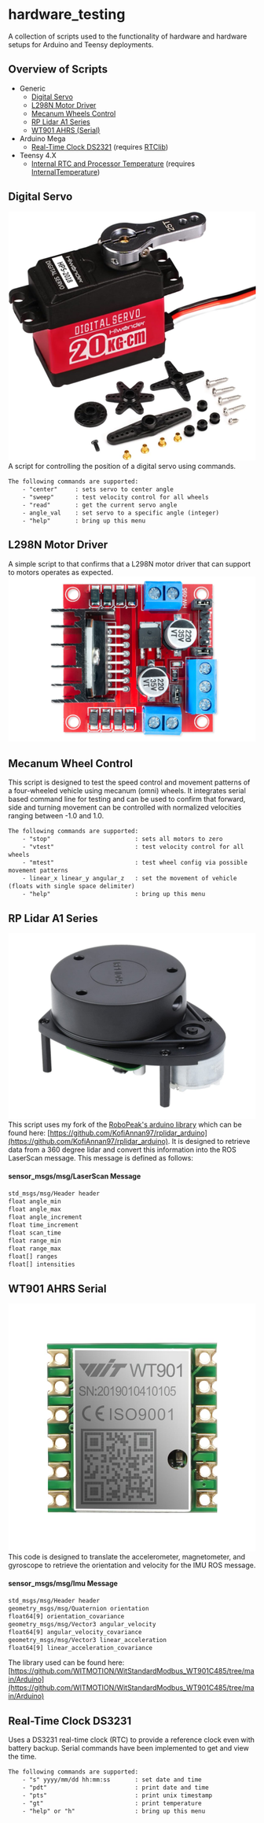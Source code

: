 # hardware_testing
A collection of scripts used to the functionality of hardware and hardware setups for Arduino and Teensy deployments.  

## Overview of Scripts
- Generic
	- [Digital Servo](/generic/test_servo/test_servo.ino) 
	- [L298N Motor Driver](/generic/test_motor_driver/test_motor_driver.ino)
	- [Mecanum Wheels Control](/generic/test_mechanum_control/test_mechanum_control.ino)
	- [RP Lidar A1 Series](/generic/test_rplidar_a1/test_rplidar_a1.ino)
	- [WT901 AHRS (Serial)](/generic/test_wt901_serial/test_wt901_serial.ino)
- Arduino Mega 
	- [Real-Time Clock DS2321](/arduino_mega/test_rtc_DS3231/test_rtc_DS3231.ino) (requires [RTClib](https://github.com/adafruit/RTClib))
- Teensy 4.X
	- [Internal RTC and Processor Temperature](/teensy_4/test_internal_rtc_and_temp/test_internal_rtc_and_temp.ino) (requires [InternalTemperature](https://github.com/LAtimes2/InternalTemperature))

## Digital Servo
![](/img/hiwonder_hps-2018.jpg)
A script for controlling the position of a digital servo using commands.

```
The following commands are supported:
	- "center"     : sets servo to center angle
	- "sweep"      : test velocity control for all wheels
	- "read"       : get the current servo angle
	- angle_val    : set servo to a specific angle (integer)
	- "help"       : bring up this menu
```

## L298N Motor Driver
A simple script to that confirms that a L298N motor driver that can support to motors operates as expected. 
![](/img/l298n_motor_driver.jpg)


## Mecanum Wheel Control
This script is designed to test the speed control and movement patterns of a four-wheeled vehicle using mecanum (omni) wheels. It integrates serial based command line for testing and can be used to confirm that forward, side and turning movement can be controlled with normalized velocities ranging between -1.0 and 1.0.

```
The following commands are supported:
	- "stop"                        : sets all motors to zero
	- "vtest"                       : test velocity control for all wheels
	- "mtest"                       : test wheel config via possible movement patterns
	- linear_x linear_y angular_z   : set the movement of vehicle (floats with single space delimiter)
	- "help"                        : bring up this menu
```

## RP Lidar A1 Series
![](/img/rplidar_a1m8.jpg)
This script uses my fork of the [RoboPeak's arduino library](https://github.com/robopeak/rplidar_arduino) which can be found here: [https://github.com/KofiAnnan97/rplidar_arduino](https://github.com/KofiAnnan97/rplidar_arduino). It is designed to retrieve data from a 360 degree lidar and convert this information into the ROS LaserScan message. This message is defined as follows:

#### sensor_msgs/msg/LaserScan Message
```
std_msgs/msg/Header header
float angle_min
float angle_max
float angle_increment
float time_increment
float scan_time
float range_min
float range_max
float[] ranges
float[] intensities
```

## WT901 AHRS Serial
![](/img/wt901.jpg)
This code is designed to translate the accelerometer, magnetometer, and gyroscope to retrieve the orientation and velocity for the IMU ROS message. 
#### sensor_msgs/msg/Imu Message
```
std_msgs/msg/Header header
geometry_msgs/msg/Quaternion orientation
float64[9] orientation_covariance
geometry_msgs/msg/Vector3 angular_velocity
float64[9] angular_velocity_covariance
geometry_msgs/msg/Vector3 linear_acceleration
float64[9] linear_acceleration_covariance
```
The library used can be found here: [https://github.com/WITMOTION/WitStandardModbus_WT901C485/tree/main/Arduino](https://github.com/WITMOTION/WitStandardModbus_WT901C485/tree/main/Arduino)


## Real-Time Clock DS3231
Uses a DS3231 real-time clock (RTC) to provide a reference clock even with battery backup. Serial commands have been implemented to get and view the time.
```
The following commands are supported:
	- "s" yyyy/mm/dd hh:mm:ss       : set date and time
	- "pdt"                         : print date and time
	- "pts"                         : print unix timestamp
	- "gt"                          : print temperature
	- "help" or "h"                 : bring up this menu
```